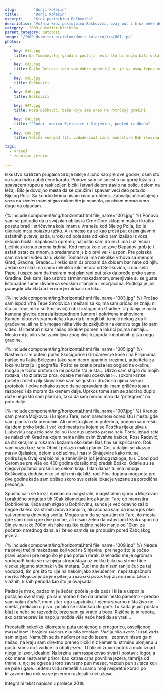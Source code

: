 ```yaml
---
slug:        "donji-kolasin"
title:       "Donji Kolašin"
excerpt:     "Kroz postojbinu Boškovića"
description: "Vožnja kroz postojbinu Boškovića, ovaj put i kroz neke delove koje pre dve godine nisam obišao. Uspon na Zabojsko jezero i vožnja u 'paru'."
category:  2009-durmitor-biciklom
parent_category: putopisi
image: "/2009-durmitor-biciklom/donji-kolasin/img/001.jpg"
photos:
  -
    key: 001.jpg
    title: Na Tomaševskoj gradini postoji nešto što bi moglo biti ostatak utvrđenja, ali u literaturi nisam ništa našao a ni mešta nisu znali ništa da mi kažu
  -
    key: 003.jpg
    title: Rajko Belezun (ako sam dobro upamtio) mi je sa ovog lepog mesta pokazao kako se koji vrh zove
  -
    key: 005.jpg
    title: Boškovići
  -
    key: 006.jpg
    title: Boškovići
  -
    key: 007.jpg
    title: Rosa Bošković, baka koju sam sreo na Potrčkoj gradini
  -
    key: 008.jpg
    title: "'Sudar' masiva Bjelasice i Sinjevine, pogled iz Oboda"
  -
    key: 009.jpg
    title: Veliki vodopad (ili vododerina) iznad manastira Dobrilovina 
    
tags:
  - vraneš
  - zabojsko jezero
    
---
```


Iskustvo sa Brzim prugama Srbije bilo je slično kao pre dve godine, osim što su sada malo nabili cene karata. Ponovo sam 
se smestio na gornji ležaju u spavaćem kupeu a rasklopljen bicikl i stvari delom stavio na policu delom na ležaj. Bilo 
je dovoljno mesta da se opružim i spavam veći deo puta do Bijelog Polja. Sa kondukterima nisam imao problema. 
Zahvaljujući kašnjenju voza na stanicu sam stigao nakon što je svanulo, pa nisam morao tamo dugo da otpadam.

{% include component/img/horizontal.html file_name="001.jpg" %}
Ponovo sam se potrudio da u svoj plan obilaska Crne Gore uklopim makar i kratku posetu braći i stričevima koje imam u 
Vranešu kod Bijelog Polja, što je diktiralo moju polaznu tačku. Ali umesto da se kao prošli put držim glavnih asfaltnih 
puteva, sada, u roku od pola sata od kako sam izašao iz voza, sklopio bicikl i napakovao opremu, napustio sam dolinu 
Lima i uz rečicu Lješnicu krenuo prema brdima. Kod mesta koje se zove Đapanov grob je i asfalt ostao za mnom, a 
predamnom je bio prvi veliki uspon. Pre polaska sam na karti video da u okolini Tomaševa ima nekoliko vrhova sa imenom 
Grad, Gradina, Gradac... i rešio sam da probam da obiđem bar neke od njih. Jedan se nalazi na samo nekoliko kilometara 
od Selakovića, iznad sela Pape, i uspeo sam da trasiram moj planirani put tako da pređe preko same Gradine. Dok sam 
išao uzbrdo strmim makadamom, smenjivale su se guste listopadne šume i livade sa seoskim imanjima i voćnjacima. Podloga 
je još ponegde bila vlažna i vreme je mirisalo na kišu.

{% include component/img/horizontal.html file_name="003.jpg" %}
Prošao sam ispod vrha Tepe Smolovića (meštani sa kojima sam pričao ne znaju ni šta su Tepe ni ko su Smolovići) i ubrzo stigao do Gradine. U 
pitanju je mala kamena glavica obrasla listopadnom šumom i pokrivena mahovinom. Kameni blokovi stvarno deluju kao da bi 
mogli biti temelji nekog zida ili građevine, ali ne bih mogao ništa više da zaključim na osnovu toga što sam video. U 
literaturi nisam našao nikakav pomen a lokalci pojma nemaju... Mesto mi je bilo više zanimljivo zbog divljih 
jagoda i neobičnih gljiva nego gradine.

{% include component/img/horizontal.html file_name="005.jpg" %}
Nastavio sam putem pored Skočigorine i Grnčarevske kose i na Poljanama naišao na Rajka Belezuna (ako sam dobro upamtio 
prezime), autoriteta za lokalnu istoriju i geografiju. Pošto se odatle pruža lep pogled na okolinu, mogao je tačno 
prstom da mi pokaže šta je šta... Ubrzo sam stigao do mojih rođaka, i to iz pravca brda, odakle me nisu očekivali :-). 
Tokom kratke posete između pljuskova kiše sam se gostio i družio sa njima sve po protokolu i jedva nekako uspeo da se 
opravdam da imam prilično tesan raspored i da moram da krenem dalje. Uprkos tome sam se zadržao duplo duže nego što sam 
planirao, tako da sam morao malo da 'pritegnem' na putu dalje.

{% include component/img/horizontal.html file_name="007.jpg" %}
Krenuo sam prema Mojkovcu i kanjonu Tare, mom narednom odredištu i mestu gde sam planirao da prenoćim. Ali umesto 
glavnim putevima, ponovo sam rešio da idem preko brda, i već kod mesta na kojem se Potrčka rijeka uliva u Ljuboviđu 
napustio sam dolinu i krenuo uzbrdo prema selu Potrk. Iznad sela se nalazi vrh Grad na kojem nema ništa osim živahne 
bakice, Rose Radević, sa štrikerajom u rukama i kozama oko sebe. Baš fino se ispričasmo. Dok sam vozio kroz selo Obod i 
prilazio maloj planini Cer, u daljini se ukazao masiv Bjelasice, delom u oblacima, i masiv Sinjajevine kako mu se 
pridružuje. Ovaj kraj bio mi je zanimljiv iz još jednog razloga, tu u Obod pod Cerom se pre više od 400 godina doselio 
moj predak Boško. Odatle su se njegovi potomci proširili po celom kraju. I dan danas tu ima mnogo Boškovića, doduše 
niko od njih mi nije bliži rod. Fina dopuna mog puta pre dve godine kada sam obišao skoro sve ostale lokacije vezane za 
porodična predanja.

Spustio sam se kroz Lepenac do magistrale, magistralom sjurio u Mojkovac i praktično progutao tih 30ak kilometara kroz 
kanjon Tare do manastira Dobrilovina. Kada sam stigao u Dobrilovinu, sunce je već odavno zašlo negde daleko iza strmih 
zidova kanjona, ali računao sam da imam još oko sat vremena dnevnog svetla. Mogao sam da se spustim do Tare, do mesta 
gde sam noćio pre dve godine, ali nisam želeo da ostavljam težak uspon na Sinjevinu (oko 700m visinske razlike dužine 
nešto manje od 10km) za početak narednog dana, a i želeo sam da se probudim pored Zabojskog jezera.

{% include component/img/horizontal.html file_name="009.jpg" %}
Negde na prvoj trećini makadama koji vodi na Sinjevinu, pre nego što je počeo pravi uspon i pre nego što je pao potpun 
mrak, iznenadio me je ogroman vodopad! Voda se niz njega stropoštava uz veliku buku sa strme litice visoke sigurno 
stotinak i više metara. Čudi me da nisam ranije čuo za taj vodopad, tim pre što to nije na nekom jako zavučenom, 
nepristupačnom mestu. Moguće je da je u pitanju sezonski potok koji živne samo tokom vlažnih, kišnih perioda kao što je 
ovaj sada.

Padao je mrak, padao mi je šećer, počela je da pada i kiša a uspon je postajao sve strmiji, pa sam morao hitno da 
uradim nešto pametno - predao sam volan *Budali*, mom alter-ego saputniku. I njemu stvarno ništa živo ne smeta, prebacio 
u prvu i polako se isklackao do gore. Tu kada je put postao blaži a nebo se razvedrilo, brzo sam ga vratio u bocu. 
Rizična je to rabota, ako ostane previše napolju možda više neće hteti da se vrati...

Preostalih nekoliko kilometara puta uronjenog u crnogoricu, osvetljenog mesečinom i brojnim svicima nije bilo problem. 
Već je bilo skoro 11 sati kada sam stigao. Namučih se da nađem prilaz do jezera, i zapravo nisam ga ni našao; na kraju 
sam direktno preneo bicikl niz kamenitu strminu uronjenu u gustu šumu do livadice na obali jezera. U blizini žubori 
potok a malo iznad njega je izvor, idealno! Na brzinu sam raspakovao stvari i postavio logor, a oko mene nestvaran 
prizor: kao katran crna površina jezera, tamnija od tmine, u njoj se ogleda skoro savršeno pun mesec, vazduh pun 
svitaca koji se pale i gase. Ledenu vodu remetili su samo moji nespretni koraci po klizavom dnu dok su se jezerom 
razlegali krici užasa...

<span class="caption text-muted pull-right">Integralni tekst napisan u proleće 2010.</span>